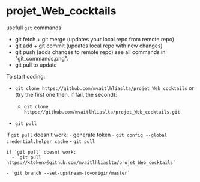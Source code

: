 # projet_Web_cocktails
usefull `git` commands: 
- git fetch + git merge (updates your local repo from remote repo)
- git add + git commit (updates local repo with new changes)
- git push (adds changes to remote repo)
see all commands in "git_commands.png".
- git pull to update

To start coding:
  - `git clone https://github.com/mvaitlhliaslta/projet_Web_cocktails`
  or (try the first one then, if fail, the second):
    - `git clone https://github.com/mvaitlhliaslta/projet_Web_cocktails.git`
  
  - `git pull`
 
  if `git pull` doesn't work:
    - generate token
    - `git config --global credential.helper cache`
    - `git pull`
    
    if `git pull` doesnt work:
      - `git pull https://<token>@github.com/mvaitlhliaslta/projet_Web_cocktails`

    - `git branch --set-upstream-to=origin/master`
    
